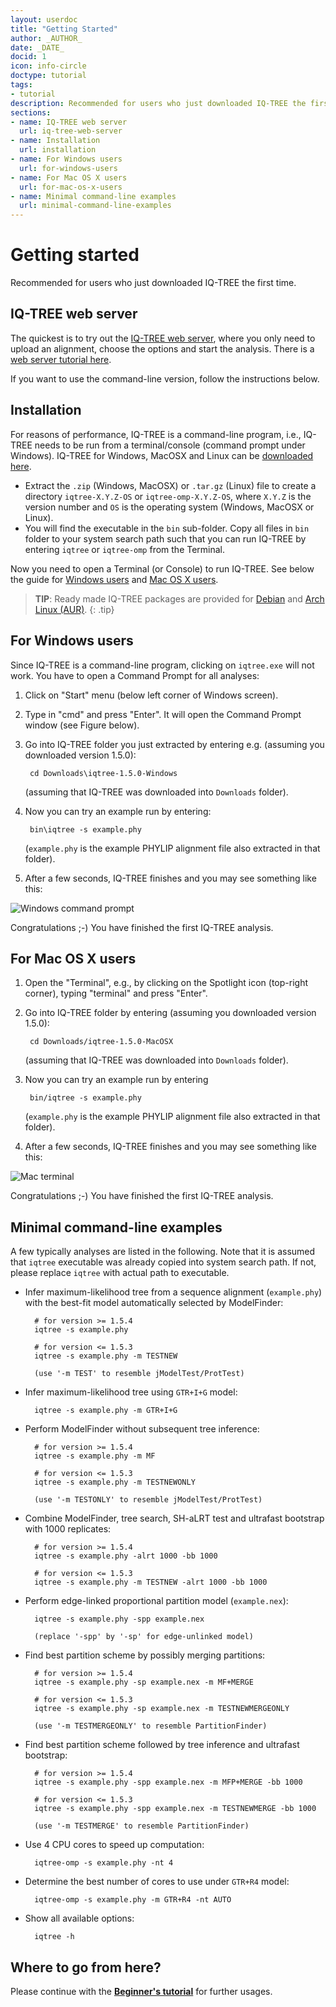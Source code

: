 ```yaml
---
layout: userdoc
title: "Getting Started"
author: _AUTHOR_
date: _DATE_
docid: 1
icon: info-circle
doctype: tutorial
tags:
- tutorial
description: Recommended for users who just downloaded IQ-TREE the first time.
sections:
- name: IQ-TREE web server
  url: iq-tree-web-server
- name: Installation
  url: installation
- name: For Windows users
  url: for-windows-users
- name: For Mac OS X users
  url: for-mac-os-x-users
- name: Minimal command-line examples
  url: minimal-command-line-examples
---
```


Getting started
===============

Recommended for users who just downloaded IQ-TREE the first time.
<!--more-->


IQ-TREE web server
------------------
<div class="hline"></div>

The quickest is to try out the [IQ-TREE web server](http://iqtree.cibiv.univie.ac.at), where you only need to upload an alignment, choose the options and start the analysis. There is a [web server tutorial here](Web-Server-Tutorial). 

If you want to use the command-line version, follow the instructions below.

Installation
------------
<div class="hline"></div>

For reasons of performance, IQ-TREE is a command-line program, i.e., IQ-TREE needs to be run from a terminal/console (command prompt under Windows).  IQ-TREE for Windows, MacOSX and Linux can be [downloaded here](http://www.iqtree.org/#download).

* Extract the `.zip` (Windows, MacOSX) or `.tar.gz` (Linux) file to create a directory `iqtree-X.Y.Z-OS` or `iqtree-omp-X.Y.Z-OS`, where `X.Y.Z` is the version number and `OS` is the operating system (Windows, MacOSX or Linux).
* You will find the executable in the `bin` sub-folder. Copy all files in `bin` folder to your system search path such that you can run IQ-TREE by entering `iqtree` or `iqtree-omp` from the Terminal.

Now you need to open a Terminal (or Console) to run IQ-TREE. See below the guide for [Windows users](#for-windows-users) and [Mac OS X users](#for-mac-os-x-users).

>**TIP**: Ready made IQ-TREE packages are provided for [Debian](https://packages.debian.org/unstable/science/iqtree) and [Arch Linux (AUR)](https://aur.archlinux.org/packages/iqtree-latest/).
{: .tip}

For Windows users
-----------------
<div class="hline"></div>

Since IQ-TREE is a command-line program, clicking on `iqtree.exe` will not work. You have to open a Command Prompt for all analyses:

1. Click on "Start" menu (below left corner of Windows screen).
2. Type in "cmd" and press "Enter". It will open the Command Prompt window (see Figure below).
3. Go into IQ-TREE folder you just extracted by entering e.g. (assuming you downloaded version 1.5.0):

        cd Downloads\iqtree-1.5.0-Windows
        
    (assuming that IQ-TREE was downloaded into `Downloads` folder).
4. Now you can try an example run by entering:

        bin\iqtree -s example.phy
        
    (`example.phy` is the example PHYLIP alignment file also extracted in that folder).
5. After a few seconds, IQ-TREE finishes and you may see something like this:

![Windows command prompt](images/win-cmd2.png)

Congratulations ;-) You have finished the first IQ-TREE analysis.


For Mac OS X users
------------------
<div class="hline"></div>

1. Open the "Terminal", e.g., by clicking on the Spotlight icon (top-right corner), typing "terminal" and press "Enter".
2. Go into IQ-TREE folder by entering (assuming you downloaded version 1.5.0):

        cd Downloads/iqtree-1.5.0-MacOSX

    (assuming that IQ-TREE was downloaded into `Downloads` folder).
3. Now you can try an example run by entering 

        bin/iqtree -s example.phy

    (`example.phy` is the example PHYLIP alignment file also extracted in that folder).
4. After a few seconds, IQ-TREE finishes and you may see something like this:

![Mac terminal](images/mac-cmd2.png)

Congratulations ;-) You have finished the first IQ-TREE analysis.



Minimal command-line examples
-----------------------------
<div class="hline"></div>

A few typically analyses are listed in the following. Note that it is assumed that `iqtree` executable was already copied into system search path. If not, please replace `iqtree` with actual path to executable.

* Infer maximum-likelihood tree from a sequence alignment (`example.phy`)
   with the best-fit model automatically selected by ModelFinder:

        # for version >= 1.5.4
        iqtree -s example.phy

        # for version <= 1.5.3
        iqtree -s example.phy -m TESTNEW

        (use '-m TEST' to resemble jModelTest/ProtTest)

* Infer maximum-likelihood tree using `GTR+I+G` model:

        iqtree -s example.phy -m GTR+I+G

* Perform ModelFinder without subsequent tree inference:
        
        # for version >= 1.5.4
        iqtree -s example.phy -m MF

        # for version <= 1.5.3
        iqtree -s example.phy -m TESTNEWONLY

        (use '-m TESTONLY' to resemble jModelTest/ProtTest)

* Combine ModelFinder, tree search, SH-aLRT test and ultrafast bootstrap with 1000 replicates:

        # for version >= 1.5.4
        iqtree -s example.phy -alrt 1000 -bb 1000

        # for version <= 1.5.3
        iqtree -s example.phy -m TESTNEW -alrt 1000 -bb 1000

* Perform edge-linked proportional partition model (`example.nex`):

        iqtree -s example.phy -spp example.nex

        (replace '-spp' by '-sp' for edge-unlinked model)

* Find best partition scheme by possibly merging partitions:

        # for version >= 1.5.4
        iqtree -s example.phy -sp example.nex -m MF+MERGE

        # for version <= 1.5.3
        iqtree -s example.phy -sp example.nex -m TESTNEWMERGEONLY
        
        (use '-m TESTMERGEONLY' to resemble PartitionFinder)

* Find best partition scheme followed by tree inference and ultrafast bootstrap:

        # for version >= 1.5.4
        iqtree -s example.phy -spp example.nex -m MFP+MERGE -bb 1000

        # for version <= 1.5.3
        iqtree -s example.phy -spp example.nex -m TESTNEWMERGE -bb 1000

        (use '-m TESTMERGE' to resemble PartitionFinder)

* Use 4 CPU cores to speed up computation:

        iqtree-omp -s example.phy -nt 4

* Determine the best number of cores to use under `GTR+R4` model:

        iqtree-omp -s example.phy -m GTR+R4 -nt AUTO

* Show all available options: 

        iqtree -h
        

Where to go from here?
----------------------------
<div class="hline"></div>

Please continue with the **[Beginner's tutorial](Tutorial)** for further usages.


